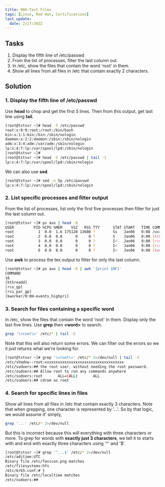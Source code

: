 ```yaml
---
title: 006-Text Files
tags: [Linux, Red Hat, Certifications]
last_update:
  date: 2/27/2022
---
```


## Tasks

1. Display the fifth line of /etc/passwd
2. From the list of processes, filter the last column out.
3. In /etc, show the files that contain the word 'root' in them.
4. Show all lines from all files in /etc that contain exactly 2 characters.

## Solution

### 1. Display the fifth line of /etc/passwd

Use **head** to chop and get the first 5 lines. Then from this output, get last line using **tail**.

```bash
[root@tstsvr ~]# head -5 /etc/passwd
root:x:0:0:root:/root:/bin/bash
bin:x:1:1:bin:/bin:/sbin/nologin
daemon:x:2:2:daemon:/sbin:/sbin/nologin
adm:x:3:4:adm:/var/adm:/sbin/nologin
lp:x:4:7:lp:/var/spool/lpd:/sbin/nologin
[root@tstsvr ~]#
[root@tstsvr ~]# head -5 /etc/passwd | tail -1
lp:x:4:7:lp:/var/spool/lpd:/sbin/nologin
```

We can also use **sed**.

```bash
[root@tstsvr ~]# sed -n 5p /etc/passwd
lp:x:4:7:lp:/var/spool/lpd:/sbin/nologin
```

### 2. List specific processes and filter output

From the list of processes, list only the first five processes then filter for just the last column out.

```bash
[root@tstsvr ~]# ps aux | head -6
USER         PID %CPU %MEM    VSZ   RSS TTY      STAT START   TIME COMMAND
root           1  0.0  1.6 175128 13608 ?        Ss   Jan06   0:08 /usr/lib/systemd/systemd --switched-root --system --deserialize 16
root           2  0.0  0.0      0     0 ?        S    Jan06   0:00 [kthreadd]
root           3  0.0  0.0      0     0 ?        I<   Jan06   0:00 [rcu_gp]
root           4  0.0  0.0      0     0 ?        I<   Jan06   0:00 [rcu_par_gp]
root           6  0.0  0.0      0     0 ?        I<   Jan06   0:00 [kworker/0:0H-events_highpri]
```

Use **awk** to process the tex output to filter for only the last column.
```bash
[root@tstsvr ~]# ps aux | head -6 | awk '{print $NF}'
COMMAND
16
[kthreadd]
[rcu_gp]
[rcu_par_gp]
[kworker/0:0H-events_highpri]
```

### 3. Search for files containing a specific word

In /etc, show the files that contain the word 'root' in them. Display only the last five lines. Use **grep** then **\<word\>** to search.
```bash
grep '\<root\>' /etc/* | tail -5
```

Note that this will also return some errors. We can filter out the errors so we it just returns what we're looking for.
```bash
[root@tstsvr ~]# grep '\<root\>' /etc/* 2>/dev/null | tail -5
/etc/shadow-:root:xxxxxxxxxxxxxxxxxxxxxxxxxxxxxxxxxxxx
/etc/sudoers:## the root user, without needing the root password.
/etc/sudoers:## Allow root to run any commands anywhere
/etc/sudoers:root       ALL=(ALL)       ALL
/etc/sudoers:## cdrom as root
```

### 4. Search for specific lines in files

Show all lines from all files in /etc that contain exactly 3 characters. 
Note that when grepping, one character is represented by '...'. So by that logic, we would assume it' simply,

```bash
grep '...' /etc/* 2>/dev/null
```

But this is incorrect because this will everything with three characters or more. To grep for words with **exactly just 3 characters**, we tell it to starts with and end with exactly three characters using '^' and '$'.

```bash
[root@tstsvr ~]# grep '^...$' /etc/* 2>/dev/null
/etc/adjtime:UTC
Binary file /etc/favicon.png matches
/etc/filesystems:hfs
/etc/krb5.conf:# }
Binary file /etc/localtime matches
/etc/sudoers:##
```

